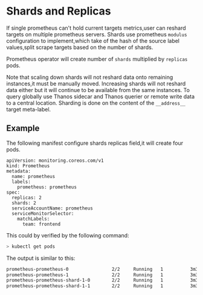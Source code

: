 # Shards and Replicas

If single prometheus can't hold current targets metrics,user can reshard targets on multiple prometheus servers.
Shards use prometheus `modulus` configuration to implement,which take of the hash of the source label values,split scrape targets based on the number of shards.

Prometheus operator will create  number of `shards` multiplied by `replicas` pods.

Note that scaling down shards will not reshard data onto remaining instances,it must be manually moved. Increasing shards will not reshard data either but it will continue to be available from the same instances. 
To query globally use Thanos sidecar and Thanos querier or remote write data to a central location. Sharding is done on the content of the `__address__` target meta-label.

## Example

The following manifest configure shards replicas field,it will create four pods.
```
apiVersion: monitoring.coreos.com/v1
kind: Prometheus
metadata:
  name: prometheus
  labels:
    prometheus: prometheus
spec:
  replicas: 2
  shards: 2
  serviceAccountName: prometheus
  serviceMonitorSelector:
    matchLabels:
      team: frontend
```

This could by verified by the following command:
  
```bash
> kubectl get pods
```
  
The output is similar to this:
  
```bash
prometheus-prometheus-0                2/2     Running   1          3m31s
prometheus-prometheus-1                2/2     Running   1          3m31s
prometheus-prometheus-shard-1-0        2/2     Running   1          3m31s
prometheus-prometheus-shard-1-1        2/2     Running   1          3m31s

```